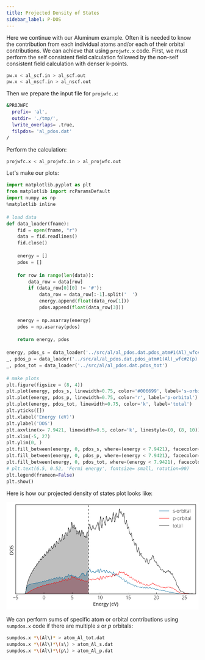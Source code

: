 ```yaml
---
title: Projected Density of States
sidebar_label: P-DOS
---
```

Here we continue with our Aluminum example.
Often it is needed to know the contribution from each individual atoms and/or
each of their orbital contributions. We can achieve that using `projwfc.x` code.
First, we must perform the self consistent field calculation followed by the
non-self consistent field calculation with denser k-points.
```bash
pw.x < al_scf.in > al_scf.out
pw.x < al_nscf.in > al_nscf.out
```

Then we prepare the input file for `projwfc.x`:
```bash title="src/al/al_projwfc.in"
&PROJWFC
  prefix= 'al',
  outdir= './tmp/',
  lwrite_overlaps= .true,
  filpdos= 'al_pdos.dat'
/
```

Perform the calculation:
```bash
projwfc.x < al_projwfc.in > al_projwfc.out
```
Let's make our plots:
```python title="src/notebooks/al-pdos.ipynb"
import matplotlib.pyplot as plt
from matplotlib import rcParamsDefault
import numpy as np
%matplotlib inline

# load data
def data_loader(fname):
    fid = open(fname, "r")
    data = fid.readlines()
    fid.close()

    energy = []
    pdos = []

    for row in range(len(data)):
        data_row = data[row]
        if (data_row[0][0] != '#'):
            data_row = data_row[:-1].split('  ')
            energy.append(float(data_row[1]))
            pdos.append(float(data_row[3]))

    energy = np.asarray(energy)
    pdos = np.asarray(pdos)

    return energy, pdos

energy, pdos_s = data_loader('../src/al/al_pdos.dat.pdos_atm#1(Al)_wfc#1(s)')
_, pdos_p = data_loader('../src/al/al_pdos.dat.pdos_atm#1(Al)_wfc#2(p)')
_, pdos_tot = data_loader('../src/al/al_pdos.dat.pdos_tot')

# make plots
plt.figure(figsize = (8, 4))
plt.plot(energy, pdos_s, linewidth=0.75, color='#006699', label='s-orbital')
plt.plot(energy, pdos_p, linewidth=0.75, color='r', label='p-orbital')
plt.plot(energy, pdos_tot, linewidth=0.75, color='k', label='total')
plt.yticks([])
plt.xlabel('Energy (eV)')
plt.ylabel('DOS')
plt.axvline(x= 7.9421, linewidth=0.5, color='k', linestyle=(0, (8, 10)))
plt.xlim(-5, 27)
plt.ylim(0, )
plt.fill_between(energy, 0, pdos_s, where=(energy < 7.9421), facecolor='#006699', alpha=0.25)
plt.fill_between(energy, 0, pdos_p, where=(energy < 7.9421), facecolor='r', alpha=0.25)
plt.fill_between(energy, 0, pdos_tot, where=(energy < 7.9421), facecolor='k', alpha=0.25)
# plt.text(6.5, 0.52, 'Fermi energy', fontsize= small, rotation=90)
plt.legend(frameon=False)
plt.show()
```

Here is how our projected density of states plot looks like:

![PDOS](../../static/img/al-pdos.png)

We can perform sums of specific atom or orbital contributions using `sumpdos.x`
code if there are multiple $s$ or $p$ orbitals:
```bash
sumpdos.x *\(Al\)* > atom_Al_tot.dat
sumpdos.x *\(Al\)*\(s\) > atom_Al_s.dat
sumpdos.x *\(Al\)*\(p\) > atom_Al_p.dat
```
